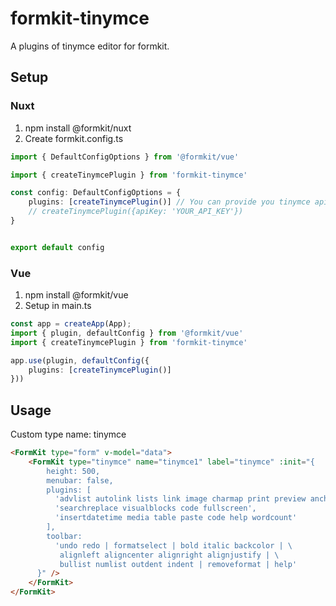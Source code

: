 # formkit-tinymce

A plugins of tinymce editor for formkit.

## Setup

### Nuxt

1. npm install @formkit/nuxt
2. Create formkit.config.ts
```typescript
import { DefaultConfigOptions } from '@formkit/vue'

import { createTinymcePlugin } from 'formkit-tinymce'

const config: DefaultConfigOptions = {
    plugins: [createTinymcePlugin()] // You can provide you tinymce api key here
    // createTinymcePlugin({apiKey: 'YOUR_API_KEY'})
}


export default config
```

### Vue

1. npm install @formkit/vue
2. Setup in main.ts
```typescript
const app = createApp(App);
import { plugin, defaultConfig } from '@formkit/vue'
import { createTinymcePlugin } from 'formkit-tinymce'

app.use(plugin, defaultConfig({
    plugins: [createTinymcePlugin()]
}))
```


## Usage

Custom type name: tinymce

```html
<FormKit type="form" v-model="data">
    <FormKit type="tinymce" name="tinymce1" label="tinymce" :init="{
        height: 500,
        menubar: false,
        plugins: [
          'advlist autolink lists link image charmap print preview anchor',
          'searchreplace visualblocks code fullscreen',
          'insertdatetime media table paste code help wordcount'
        ],
        toolbar:
          'undo redo | formatselect | bold italic backcolor | \
           alignleft aligncenter alignright alignjustify | \
           bullist numlist outdent indent | removeformat | help'
      }" />
    </FormKit>
</FormKit>

```